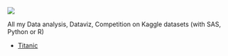 [![](https://www.kaggle.com/static/images/site-logo.png)](https://www.kaggle.com/)  

All my Data analysis, Dataviz, Competition on Kaggle datasets (with SAS, Python or R)


- [Titanic](linktitanic)
